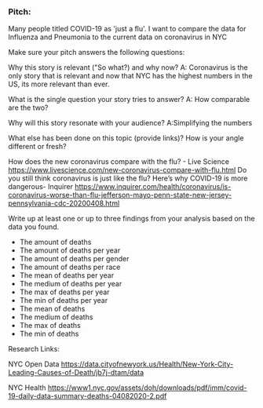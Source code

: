<h3> Pitch:  </h3> 
Many people titled COVID-19 as 'just a flu'. I want to compare the data for Influenza and Pneumonia to the current data on coronavirus in NYC 

Make sure your pitch answers the following questions:

Why this story is relevant ("So what?) and why now?
A: Coronavirus is the only story that is relevant and now that NYC has the highest numbers in the US, its more relevant than ever. 

What is the single question your story tries to answer?
A: How comparable are the two? 

Why will this story resonate with your audience?
A:Simplifying the numbers 

What else has been done on this topic (provide links)? How is your angle different or fresh?

How does the new coronavirus compare with the flu? - Live Science 
https://www.livescience.com/new-coronavirus-compare-with-flu.html
Do you still think coronavirus is just like the flu? Here’s why COVID-19 is more dangerous- Inquirer 
https://www.inquirer.com/health/coronavirus/is-coronavirus-worse-than-flu-jefferson-mayo-penn-state-new-jersey-pennsylvania-cdc-20200408.html


Write up at least one or up to three findings from your analysis based on the data you found.

- The amount of deaths 
- The amount of deaths per year
- The amount of deaths per gender 
- The amount of deaths per race 
- The mean of deaths per year
- The medium of deaths per year
- The max of deaths per year
- The min of deaths per year
- The mean of deaths 
- The medium of deaths
- The max of deaths
- The min of deaths 


Research Links:

NYC Open Data 
https://data.cityofnewyork.us/Health/New-York-City-Leading-Causes-of-Death/jb7j-dtam/data

NYC Health 
https://www1.nyc.gov/assets/doh/downloads/pdf/imm/covid-19-daily-data-summary-deaths-04082020-2.pdf
